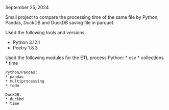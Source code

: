 September 25, 2024

Small project to compare the processing time of the same file by Python, Pandas, DuckDB and DuckDB saving file in parquet.

Used the following tools and versions:
* Python 3.12.1
* Poetry 1.8.3

Used the following modules for the ETL process
    Python:
    * csv
    * collections
    * time

    Python/Pandas:
    * pandas
    * multiprocessing
    * tqdm

    DuckDB:
    * duckbd
    * time

